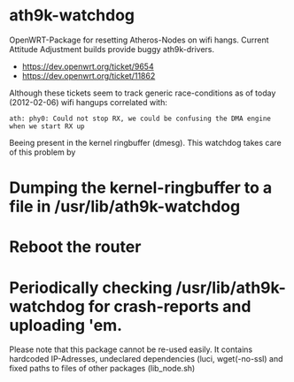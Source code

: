 ath9k-watchdog
==============

OpenWRT-Package for resetting Atheros-Nodes on wifi hangs. Current Attitude Adjustment builds provide buggy ath9k-drivers.
* https://dev.openwrt.org/ticket/9654
* https://dev.openwrt.org/ticket/11862

Although these tickets seem to track generic race-conditions as of today (2012-02-06) wifi hangups correlated with:

`ath: phy0: Could not stop RX, we could be confusing the DMA engine when we start RX up`

Beeing present in the kernel ringbuffer (dmesg). This watchdog takes care of this problem by
# Dumping the kernel-ringbuffer to a file in /usr/lib/ath9k-watchdog
# Reboot the router
# Periodically checking /usr/lib/ath9k-watchdog for crash-reports and uploading 'em.

Please note that this package cannot be re-used easily. It contains hardcoded IP-Adresses, undeclared dependencies (luci, wget(-no-ssl) and fixed paths to files of other packages (lib_node.sh)
